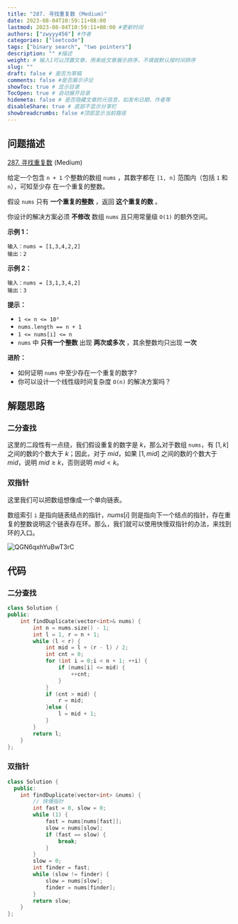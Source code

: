 ```yaml
---
title: "287. 寻找重复数 (Medium)"
date: 2023-08-04T10:59:11+08:00
lastmod: 2023-08-04T10:59:11+08:00 #更新时间
authors: ["zwyyy456"] #作者
categories: ["leetcode"]
tags: ["binary search", "two pointers"]
description: "" #描述
weight: # 输入1可以顶置文章，用来给文章展示排序，不填就默认按时间排序
slug: ""
draft: false # 是否为草稿
comments: false #是否展示评论
showToc: true # 显示目录
TocOpen: true # 自动展开目录
hidemeta: false # 是否隐藏文章的元信息，如发布日期、作者等
disableShare: true # 底部不显示分享栏
showbreadcrumbs: false #顶部显示当前路径
---
```

## 问题描述

[287. 寻找重复数][link] (Medium)

[link]: https://leetcode.cn/problems/find-the-duplicate-number/

给定一个包含 `n + 1` 个整数的数组 `nums` ，其数字都在 `[1, n]` 范围内（包括 `1` 和 `n`），可知至少存
在一个重复的整数。

假设 `nums` 只有 **一个重复的整数** ，返回 **这个重复的数** 。

你设计的解决方案必须 **不修改** 数组 `nums` 且只用常量级 `O(1)` 的额外空间。

**示例 1：**

```
输入：nums = [1,3,4,2,2]
输出：2

```

**示例 2：**

```
输入：nums = [3,1,3,4,2]
输出：3

```

**提示：**

- `1 <= n <= 10⁵`
- `nums.length == n + 1`
- `1 <= nums[i] <= n`
- `nums` 中 **只有一个整数** 出现 **两次或多次** ，其余整数均只出现 **一次**

**进阶：**

- 如何证明 `nums` 中至少存在一个重复的数字?
- 你可以设计一个线性级时间复杂度 `O(n)` 的解决方案吗？

## 解题思路

### 二分查找

这里的二段性有一点绕，我们假设重复的数字是 $k$，那么对于数组 `nums`，有 $[1, k]$ 之间的数的个数大于 $k$；因此，对于 $mid$，如果 $[1, mid]$ 之间的数的个数大于 $mid$，说明 $mid \geq k$，否则说明 $mid < k$。

### 双指针

这里我们可以把数组想像成一个单向链表。

数组索引 `i` 是指向链表结点的指针，$nums[i]$ 则是指向下一个结点的指针，存在重复的整数说明这个链表存在环。那么，我们就可以使用快慢双指针的办法，来找到环的入口。

![QGN6qxhYuBwT3rC](https://pic-upyun.zwyyy456.tech/smms/2023-12-26-065554.jpg)

## 代码

### 二分查找

```cpp
class Solution {
public:
    int findDuplicate(vector<int>& nums) {
        int n = nums.size() - 1;
        int l = 1, r = n + 1;
        while (l < r) {
            int mid = l + (r - l) / 2;
            int cnt = 0;
            for (int i = 0;i < n + 1; ++i) {
                if (nums[i] <= mid) {
                    ++cnt;
                }
            }
            if (cnt > mid) {
                r = mid;
            }else {
                l = mid + 1;
            }
        }
        return l;
    }
};
```

### 双指针

```cpp
class Solution {
  public:
    int findDuplicate(vector<int> &nums) {
        // 快慢指针
        int fast = 0, slow = 0;
        while (1) {
            fast = nums[nums[fast]];
            slow = nums[slow];
            if (fast == slow) {
                break;
            }
        }
        slow = 0;
        int finder = fast;
        while (slow != finder) {
            slow = nums[slow];
            finder = nums[finder];
        }
        return slow;
    }
};
```